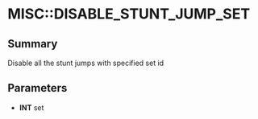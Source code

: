 # MISC::DISABLE_STUNT_JUMP_SET

## Summary
Disable all the stunt jumps with specified set id

## Parameters
* **INT** set